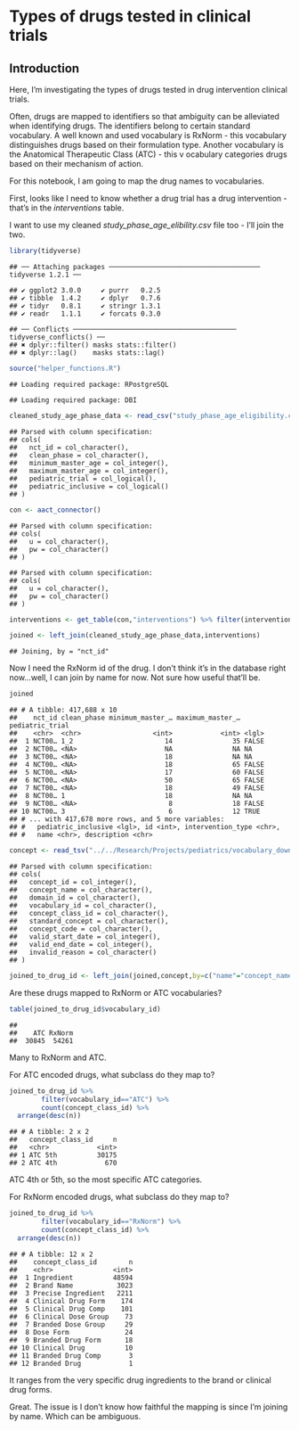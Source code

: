 Types of drugs tested in clinical trials
================

## Introduction

Here, I’m investigating the types of drugs tested in drug intervention
clinical trials.

Often, drugs are mapped to identifiers so that ambiguity can be
alleviated when identifying drugs. The identifiers belong to certain
standard vocabulary. A well known and used vocabulary is RxNorm - this
vocabulary distinguishes drugs based on their formulation type. Another
vocabulary is the Anatomical Therapeutic Class (ATC) - this v ocabulary
categories drugs based on their mechanism of action.

For this notebook, I am going to map the drug names to vocabularies.

First, looks like I need to know whether a drug trial has a drug
intervention - that’s in the *interventions* table.

I want to use my cleaned *study\_phase\_age\_elibility.csv* file too -
I’ll join the
    two.

``` r
library(tidyverse)
```

    ## ── Attaching packages ────────────────────────────────────── tidyverse 1.2.1 ──

    ## ✔ ggplot2 3.0.0     ✔ purrr   0.2.5
    ## ✔ tibble  1.4.2     ✔ dplyr   0.7.6
    ## ✔ tidyr   0.8.1     ✔ stringr 1.3.1
    ## ✔ readr   1.1.1     ✔ forcats 0.3.0

    ## ── Conflicts ───────────────────────────────────────── tidyverse_conflicts() ──
    ## ✖ dplyr::filter() masks stats::filter()
    ## ✖ dplyr::lag()    masks stats::lag()

``` r
source("helper_functions.R")
```

    ## Loading required package: RPostgreSQL

    ## Loading required package: DBI

``` r
cleaned_study_age_phase_data <- read_csv("study_phase_age_eligibility.csv")
```

    ## Parsed with column specification:
    ## cols(
    ##   nct_id = col_character(),
    ##   clean_phase = col_character(),
    ##   minimum_master_age = col_integer(),
    ##   maximum_master_age = col_integer(),
    ##   pediatric_trial = col_logical(),
    ##   pediatric_inclusive = col_logical()
    ## )

``` r
con <- aact_connector()
```

    ## Parsed with column specification:
    ## cols(
    ##   u = col_character(),
    ##   pw = col_character()
    ## )

    ## Parsed with column specification:
    ## cols(
    ##   u = col_character(),
    ##   pw = col_character()
    ## )

``` r
interventions <- get_table(con,"interventions") %>% filter(intervention_type=="Drug") %>% collect()

joined <- left_join(cleaned_study_age_phase_data,interventions)
```

    ## Joining, by = "nct_id"

Now I need the RxNorm id of the drug. I don’t think it’s in the database
right now…well, I can join by name for now. Not sure how useful that’ll
be.

``` r
joined
```

    ## # A tibble: 417,688 x 10
    ##    nct_id clean_phase minimum_master_… maximum_master_… pediatric_trial
    ##    <chr>  <chr>                  <int>            <int> <lgl>          
    ##  1 NCT00… 1_2                       14               35 FALSE          
    ##  2 NCT00… <NA>                      NA               NA NA             
    ##  3 NCT00… <NA>                      18               NA NA             
    ##  4 NCT00… <NA>                      18               65 FALSE          
    ##  5 NCT00… <NA>                      17               60 FALSE          
    ##  6 NCT00… <NA>                      50               65 FALSE          
    ##  7 NCT00… <NA>                      18               49 FALSE          
    ##  8 NCT00… 1                         18               NA NA             
    ##  9 NCT00… <NA>                       8               18 FALSE          
    ## 10 NCT00… 3                          6               12 TRUE           
    ## # ... with 417,678 more rows, and 5 more variables:
    ## #   pediatric_inclusive <lgl>, id <int>, intervention_type <chr>,
    ## #   name <chr>, description <chr>

``` r
concept <- read_tsv("../../Research/Projects/pediatrics/vocabulary_download_v5_{d62de2e4-9825-4917-8ccb-d92395a5778e}_1535207123450/CONCEPT.csv") %>% filter(vocabulary_id=="ATC" | vocabulary_id=="RxNorm")
```

    ## Parsed with column specification:
    ## cols(
    ##   concept_id = col_integer(),
    ##   concept_name = col_character(),
    ##   domain_id = col_character(),
    ##   vocabulary_id = col_character(),
    ##   concept_class_id = col_character(),
    ##   standard_concept = col_character(),
    ##   concept_code = col_character(),
    ##   valid_start_date = col_integer(),
    ##   valid_end_date = col_integer(),
    ##   invalid_reason = col_character()
    ## )

``` r
joined_to_drug_id <- left_join(joined,concept,by=c("name"="concept_name"))
```

Are these drugs mapped to RxNorm or ATC vocabularies?

``` r
table(joined_to_drug_id$vocabulary_id)
```

    ## 
    ##    ATC RxNorm 
    ##  30845  54261

Many to RxNorm and ATC.

For ATC encoded drugs, what subclass do they map to?

``` r
joined_to_drug_id %>% 
        filter(vocabulary_id=="ATC") %>% 
        count(concept_class_id) %>% 
  arrange(desc(n))
```

    ## # A tibble: 2 x 2
    ##   concept_class_id     n
    ##   <chr>            <int>
    ## 1 ATC 5th          30175
    ## 2 ATC 4th            670

ATC 4th or 5th, so the most specific ATC categories.

For RxNorm encoded drugs, what subclass do they map to?

``` r
joined_to_drug_id %>% 
        filter(vocabulary_id=="RxNorm") %>% 
        count(concept_class_id) %>% 
  arrange(desc(n))
```

    ## # A tibble: 12 x 2
    ##    concept_class_id        n
    ##    <chr>               <int>
    ##  1 Ingredient          48594
    ##  2 Brand Name           3023
    ##  3 Precise Ingredient   2211
    ##  4 Clinical Drug Form    174
    ##  5 Clinical Drug Comp    101
    ##  6 Clinical Dose Group    73
    ##  7 Branded Dose Group     29
    ##  8 Dose Form              24
    ##  9 Branded Drug Form      18
    ## 10 Clinical Drug          10
    ## 11 Branded Drug Comp       3
    ## 12 Branded Drug            1

It ranges from the very specific drug ingredients to the brand or
clinical drug forms.

Great. The issue is I don’t know how faithful the mapping is since I’m
joining by name. Which can be ambiguous.
